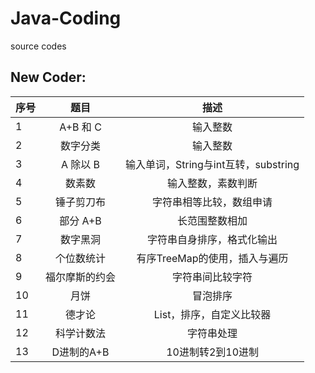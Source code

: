 # Java-Coding
source codes  
## New Coder:   

|序号  |    题目  |                 描述                        |
|:----|:--------:|:-------------------------------------------:|
|1   |A+B 和 C|输入整数|
|2   |数字分类|输入整数|
|3   |A 除以 B|输入单词，String与int互转，substring|                                          
|4   |数素数|输入整数，素数判断|
|5   |锤子剪刀布|字符串相等比较，数组申请|
|6   |部分 A+B|长范围整数相加|
|7   |数字黑洞|字符串自身排序，格式化输出|
|8   |个位数统计|有序TreeMap的使用，插入与遍历|  
|9   |福尔摩斯的约会|字符串间比较字符|  
|10  |月饼|冒泡排序|    
|11  |德才论    |List，排序，自定义比较器|
|12  |科学计数法|字符串处理|  
|13  |D进制的A+B|10进制转2到10进制|  

